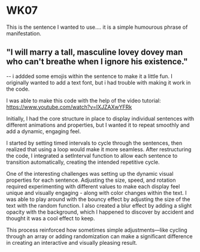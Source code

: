 # WK07

This is the sentence I wanted to use.... it is a simple humourous phrase of manifestation. 

## "I will marry a tall, masculine lovey dovey man who can't breathe when I ignore his existence." 

-- i addded some emojis within the sentence to make it a little fun. 
I originally wanted to add a text font, but i had trouble with making it work in the code. 

I was able to make this code with the help of the video tutorial: https://www.youtube.com/watch?v=IXJZAXwYFRk

Initially, I had the core structure in place to display individual sentences with different animations and properties, but I wanted it to repeat smoothly and add a dynamic, engaging feel.

I started by setting timed intervals to cycle through the sentences, then realized that using a loop would make it more seamless. After restructuring the code, I integrated a setInterval function to allow each sentence to transition automatically, creating the intended repetitive cycle.

One of the interesting challenges was setting up the dynamic visual properties for each sentence. Adjusting the size, speed, and rotation required experimenting with different values to make each display feel unique and visually engaging - along with color changes within the text. I was able to play around with the bouncy effect by adjusting the size of the text with the random function. I also created a blur effect by adding a slight opacity with the background, which I happened to discover by accident and thought it was a cool effect to keep. 

This process reinforced how sometimes simple adjustments—like cycling through an array or adding randomization can make a significant difference in creating an interactive and visually pleasing result. 

